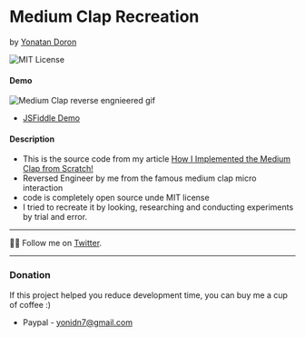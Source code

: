 # Medium Clap Recreation
by [Yonatan Doron](https://twitter.com/jodoron)

![MIT License](https://badgen.net/badge/license/MIT/blue "MIT License")

#### Demo
![Medium Clap reverse engnieered gif](https://media.giphy.com/media/vlIRUOU5a6oboTAeV4/giphy.gif)

* [JSFiddle Demo](https://jsfiddle.net/urft14zr/425/)

#### Description
* This is the source code from my article [How I Implemented the Medium Clap from Scratch!](https://medium.com/hackernoon/how-i-implemented-the-medium-clap-from-scratch-4a16ac90ad3b)
* Reversed Engineer by me from the famous medium clap micro interaction 
* code is completely open source unde MIT license
* I tried to recreate it by looking, researching and conducting experiments by trial and error.
---
👨‍💻 Follow me on [Twitter](https://twitter.com/jodoron).

---
### Donation
If this project helped you reduce development time, you can buy me a cup of coffee :)

* Paypal - yonidn7@gmail.com
